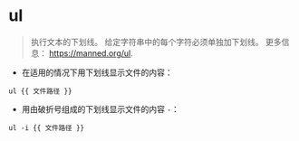 # ul

> 执行文本的下划线。
> 给定字符串中的每个字符必须单独加下划线。
> 更多信息： <https://manned.org/ul>.

- 在适用的情况下用下划线显示文件的内容：

`ul {{ 文件路径 }}`

- 用由破折号组成的下划线显示文件的内容 `-`：

`ul -i {{ 文件路径 }}`
